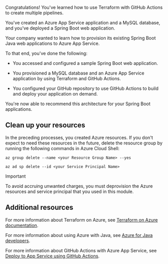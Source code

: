 Congratulations! You've learned how to use Terraform with GitHub Actions to create multiple pipelines.

You've created an Azure App Service application and a MySQL database, and you've deployed a Spring Boot web application.

Your company wanted to learn how to provision its existing Spring Boot Java web applications to Azure App Service.

To that end, you've done the following:

* You accessed and configured a sample Spring Boot web application.

* You provisioned a MySQL database and an Azure App Service application by using Terraform and GitHub Actions.

* You configured your GitHub repository to use GitHub Actions to build and deploy your application on demand.

You're now able to recommend this architecture for your Spring Boot applications.

## Clean up your resources

In the preceding processes, you created Azure resources. If you don't expect to need these resources in the future, delete the resource group by running the following commands in Azure Cloud Shell:

```azurecli
az group delete --name <your Resource Group Name> --yes
```

```azurecli
az ad sp delete --id <your Service Principal Name>
```

> [!IMPORTANT]
> To avoid accruing unwanted charges, you must deprovision the Azure resources and service principal that you used in this module.

## Additional resources

For more information about Terraform on Azure, see [Terraform on Azure documentation](https://docs.microsoft.com/azure/developer/terraform?WT.mc_id=java-12761-ropreddy&WT.mc_id=java-334475​​​​​​​-ropreddy).

For more information about using Azure with Java, see [Azure for Java developers](https://docs.microsoft.com/azure/developer/java?WT.mc_id=java-12761-ropreddy&WT.mc_id=java-334475​​​​​​​-ropreddy).

For more information about GitHub Actions with Azure App Service, see [Deploy to App Service using GitHub Actions](https://docs.microsoft.com/azure/app-service/deploy-github-actions?WT.mc_id=java-12761-ropreddy&WT.mc_id=java-334475​​​​​​​-ropreddy).
